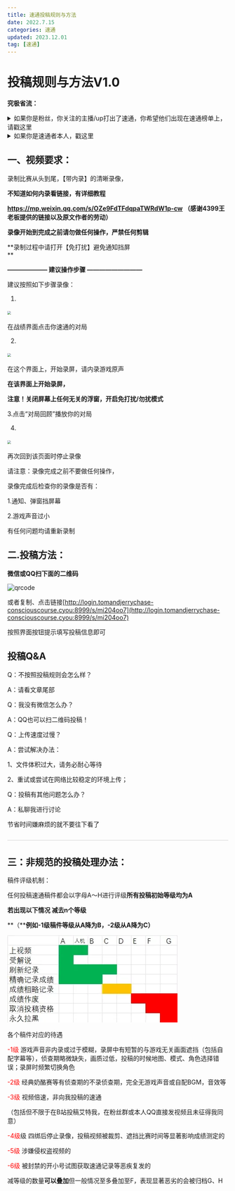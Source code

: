 ```yaml
---
title: 速通投稿规则与方法
date: 2022.7.15
categories: 速通
updated: 2023.12.01
tag: [速通]
---
```


# 投稿规则与方法V1.0

**究极省流：**

<details>
<summary>如果你是粉丝，你关注的主播/up打出了速通，你希望他们出现在速通榜单上，请戳这里</summary>


* 请把BV号/链接私发给我，并进行必要的备注

</details>



<details>
<summary>如果你是速通者本人，戳这里</summary>


* 如果你已经在视频平台投稿，请把BV号/链接私发给我，并进行必要的备注
* 如果你尚未在任何地方投稿，且想要上卷毛叔视频的，请向下查看视频要求：

</details>



## 一、视频要求：

录制比赛从头到尾，【带内录】的清晰录像，

**不知道如何内录看链接，有详细教程**

**https://mp.weixin.qq.com/s/OZe9FdTFdqpaTWRdW1p-cw      （感谢4399王老板提供的链接以及原文作者的劳动）**

**录像开始到完成之前请勿做任何操作，严禁任何剪辑**

**录制过程中请打开【免打扰】避免通知挡屏  
**

**——————– 建议操作步骤 —————————**

建议按照如下步骤录像：  

1.

<img src="./author_instruction/31aa9f3f6dc920f327136b8d9863c4ded18d3c66.jpg@1256w_580h_!web-article-pic-1703658618854-6-1703659547811-8.webp" style="zoom:50%;" />

在战绩界面点击你速通的对局

2.

<img src="./author_instruction/d11120ef3d188227b37594bca8194534bff115a2.jpg@1256w_580h_!web-article-pic-1703658617429-4-1703659549689-10.webp" style="zoom:50%;" />

在这个界面上，开始录屏，请内录游戏原声

**在该界面上开始录屏，**

**注意！关闭屏幕上任何无关的浮窗，开启免打扰/勿扰模式**

3.点击“对局回顾”播放你的对局

4.

<img src="./author_instruction/8ba5c51e0998c4d043cefe40e007b1e921579b78.jpg@1256w_580h_!web-article-pic-1703658615235-2-1703659551813-12.webp" style="zoom:50%;" />

再次回到该页面时停止录像

请注意：录像完成之前不要做任何操作，

录像完成后检查你的录像是否有：

1.通知、弹窗挡屏幕

2.游戏声音过小

有任何问题均请重新录制

  

## **二.投稿方法：**

**微信或QQ扫下面的二维码**

![qrcode](./author_instruction/qrcode-1703659567274-14.png)

或者复制、点击链接[http://login.tomandjerrychase-consciouscourse.cyou:8999/s/mi204oo7](http://login.tomandjerrychase-consciouscourse.cyou:8999/s/mi204oo7)

按照界面按钮提示填写投稿信息即可



**投稿Q&A**
---------

Q：不按照投稿规则会怎么样？

A：请看文章尾部

Q：我没有微信怎么办？

A：QQ也可以扫二维码投稿！

Q：上传速度过慢？

A：尝试解决办法：

1、文件体积过大，请务必耐心等待

2、重试或尝试在网络比较稳定的环境上传；

Q：投稿有其他问题怎么办？

A：私聊我进行讨论

  

  

节省时间嫌麻烦的就不要往下看了

  

![](./author_instruction/0117cbba35e51b0bce5f8c2f6a838e8a087e8ee7.png@progressive.webp)

  

## **三：非规范的投稿处理办法：**

稿件评级机制：

任何投稿速通稿件都会以字母A～H进行评级**所有投稿初始等级均为A**

**若出现以下情况 减去n个等级**

**（****例如-1级稿件等级从A降为B，-2级从A降为C）**

![](./author_instruction/41da20da35a779d9bc5385c558cbb06dcec88c1c.jpg@!web-article-pic.webp)

各个稿件对应的待遇

  

<font color=red>-1级</font> 游戏声音非内录或过于模糊，录屏中有短暂的与游戏无关画面遮挡（包括自配字幕等），侦查期略微缺失，画质过低，投稿的时候地图、模式、角色选择错误；录屏时频繁切换角色

<font color=red>-2级</font> 经典奶酪赛等有侦查期的不录侦查期，完全无游戏声音或自配BGM，音效等

<font color=red>-3级</font> 视频倍速，非向我投稿的速通

（包括但不限于在B站投稿艾特我，在粉丝群或本人QQ直接发视频且未征得我同意）

<font color=red>-4级</font>级 四绑后停止录像，投稿视频被裁剪、遮挡比赛时间等显著影响成绩测定的

<font color=red>-5级</font> 涉嫌侵权盗视频的

<font color=red>-6级</font> 被封禁的开小号试图获取速通记录等恶疾复发的

减等级的数量**可以叠加**但一般情况至多叠加至F，表现显著恶劣的会被归档G、H